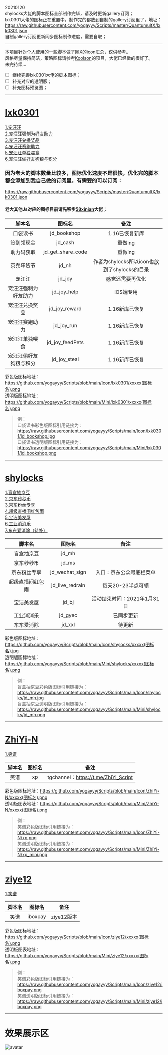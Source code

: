 20210120  
shylocks大佬的脚本图标全部制作完毕，请及时更新gallery订阅；  
lxk0301大佬的图标正在重置中，制作完的都放到自制的gallery订阅里了，地址：https://raw.githubusercontent.com/yogayyy/Scripts/master/QuantumultX/lxk0301.json  
自制gallery订阅更新同步图标制作进度，需要自取；

------------

本项目针对个人使用的一些脚本做了圈X的icon汇总，仅供参考。  
风格尽量保持简洁，策略图标请参考[Koolson](https://github.com/Koolson/Qure "Koolson")的项目，大佬已经做的很好了。  
未完待续...  

- [ ] 继续完善lxk0301大佬的脚本图标；
- [ ] 补充对应的透明版；  
- [ ] 补充图标预览图；  

------------

# [lxk0301](https://github.com/LXK9301/jd_scripts/tree/master "lxk0301")  
[1.宠汪汪](https://raw.githubusercontent.com/LXK9301/jd_scripts/master/jd_joy.js "1.宠汪汪")  
[2.宠汪汪强制为好友助力](https://raw.githubusercontent.com/LXK9301/jd_scripts/master/jd_joy_help.js "2.宠汪汪强制为好友助力")  
[3.宠汪汪兑换奖品](https://raw.githubusercontent.com/LXK9301/jd_scripts/master/jd_joy_reward.js "3.宠汪汪兑换奖品")  
[4.宠汪汪赛跑助力](https://raw.githubusercontent.com/LXK9301/jd_scripts/master/jd_joy_run.js "4.宠汪汪赛跑助力")  
[5.宠汪汪单独喂食](https://raw.githubusercontent.com/LXK9301/jd_scripts/master/jd_joy_feedPets.js "5.宠汪汪单独喂食")  
[6.宠汪汪偷好友狗粮与积分](https://raw.githubusercontent.com/LXK9301/jd_scripts/master/jd_joy_steal.js "4.宠汪汪偷好友狗粮与积分")  

### 因为老大的脚本数量比较多，图标优化速度不是很快，优化完的脚本都会添加到我自己做的订阅里，有需要的可以订阅：  
https://raw.githubusercontent.com/yogayyy/Scripts/master/QuantumultX/lxk0301.json  

#### 老大其他Js对应的图标目前请先移步[58xinian](https://github.com/58xinian/icon "58xinian")大佬；  

|脚本名|图标名|备注|
| :------------: | :------------: | :------------: |
|口袋读书|jd_bookshop|1.16已恢复新库|
|签到领现金|jd_cash|重做ing|
|助力码获取|jd_get_share_code|重做ing|
|京东年货节|jd_nh|作者为shylocks所以icon也放到了shylocks的目录|
|宠汪汪|jd_joy|感觉还需要再优化|
|宠汪汪强制为好友助力|jd_joy_help|iOS端专用|
|宠汪汪兑换奖品|jd_joy_reward|1.16新库已恢复|
|宠汪汪赛跑助力|jd_joy_run|1.16新库已恢复|
|宠汪汪单独喂食|jd_joy_feedPets|1.16新库已恢复|
|宠汪汪偷好友狗粮与积分|jd_joy_steal|1.16新库已恢复|

彩色版图标地址：https://github.com/yogayyy/Scripts/blob/main/Icon/lxk0301/xxxxx(图标名).png  
透明版图标地址：https://github.com/yogayyy/Scripts/blob/main/Mini/lxk0301/xxxxx(图标名).png  
> 例：  
口袋读书彩色版图标引用链接为：https://raw.githubusercontent.com/yogayyy/Scripts/main/Icon/lxk0301/jd_bookshop.jpg  
口袋读书透明版图标引用链接为：https://raw.githubusercontent.com/yogayyy/Scripts/main/Mini/lxk0301/jd_bookshop.png  

------------

# [shylocks](https://github.com/shylocks "shylocks")
[1.盲盒抽京豆](https://github.com/shylocks/Loon/blob/main/jd_mh.js "1.盲盒抽京豆")  
[2.京东秒秒币](https://github.com/shylocks/Loon/blob/main/jd_ms.js "2.京东秒秒币")  
[3.京东粉丝专享](https://github.com/shylocks/Loon/blob/main/jd_wechat_sign.js "3.京东粉丝专享")  
[4.超级直播间红包雨](https://github.com/shylocks/Loon/blob/main/jd_live_redrain.js "4.超级直播间红包雨")  
[5.宝洁美发屋](https://github.com/shylocks/Loon/blob/main/jd_bj.js "5.宝洁美发屋")  
[6.工业消消乐](https://github.com/shylocks/Loon/blob/main/jd_gyec.js "4.工业消消乐")  
[7.东东爱消除（待补）](https://github.com/shylocks "4.东东爱消除（待补）")  

|脚本名|图标名|备注|
| :------------: | :------------: | :------------: |
|盲盒抽京豆|jd_mh||
|京东秒秒币|jd_ms||
|京东粉丝专享|jd_wechat_sign|入口：京东公众号底栏菜单|
|超级直播间红包雨|jd_live_redrain|每天20-23半点可领|
|宝洁美发屋|jd_bj|活动结束时间：2021年1月31日|
|工业消消乐|jd_gyec|已同步更新|
|东东爱消除|jd_xxl|待更新|

彩色版图标地址：https://github.com/yogayyy/Scripts/blob/main/Icon/shylocks/xxxxx(图标名).jpg  
透明版图标地址：https://github.com/yogayyy/Scripts/blob/main/Mini/shylocks/xxxxx(图标名).png  
> 例：  
盲盒抽京豆彩色版图标引用链接为：https://raw.githubusercontent.com/yogayyy/Scripts/main/Icon/shylocks/jd_mh.jpg  
盲盒抽京豆透明版图标引用链接为：https://raw.githubusercontent.com/yogayyy/Scripts/main/Mini/shylocks/jd_mh.png  

------------

# [ZhiYi-N](https://github.com/ZhiYi-N "ZhiYi-N")
[1.笑谱](https://github.com/ZhiYi-N/Private-Script/blob/master/Scripts/xp.js "1.笑谱")  

|脚本名|图标名|备注|
| :------------: | :------------: | :------------: |
|笑谱|xp|tgchannel：https://t.me/ZhiYi_Script|

彩色版图标地址：https://github.com/yogayyy/Scripts/blob/main/Icon/ZhiYi-N/xxxxx(图标名).png  
透明板图表地址：https://github.com/yogayyy/Scripts/blob/main/Mini/ZhiYi-N/xxxxx(图标名).png  
> 例：  
笑谱彩色版图标引用链接为：https://raw.githubusercontent.com/yogayyy/Scripts/main/Icon/ZhiYi-N/xp.png  
笑谱透明版图标引用链接为：https://raw.githubusercontent.com/yogayyy/Scripts/main/Mini/ZhiYi-N/xp_mini.png  

------------

# [ziye12](https://github.com/ziye12 "ziye12")  
[1.笑谱](https://raw.githubusercontent.com/ziye12/JavaScript/main/Task/iboxpay.js "1.笑谱")  

|脚本名|图标名|备注|
| :------------: | :------------: | :------------: |
|笑谱|iboxpay|ziye12版本|

彩色版图标地址：https://github.com/yogayyy/Scripts/blob/main/Icon/ziye12/xxxxx(图标名).png  
透明板图表地址：https://github.com/yogayyy/Scripts/blob/main/Mini/ziye12/xxxxx(图标名).png  
> 例：  
笑谱彩色版图标引用链接为：https://raw.githubusercontent.com/yogayyy/Scripts/main/Icon/ziye12/iboxpay.png  
笑谱透明版图标引用链接为：https://raw.githubusercontent.com/yogayyy/Scripts/main/Mini/ziye12/iboxpay.png  

------------
# 效果展示区
![avatar](https://raw.githubusercontent.com/yogayyy/Scripts/main/Icon/example/shylocks%E6%95%88%E6%9E%9C%E5%9B%BE.png)
